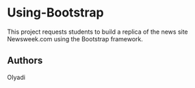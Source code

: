 # Using-Bootstrap
This project requests students to build a replica of the news site Newsweek.com using the Bootstrap framework.

## Authors
OIyadi
